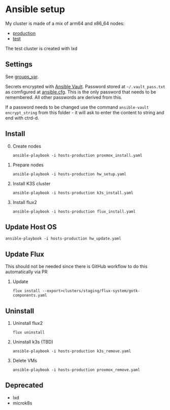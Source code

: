 # Ansible setup

My cluster is made of a mix of arm64 and x86_64 nodes:
- [production](hosts-production)
- [test](hosts)

The test cluster is created with lxd

## Settings

See [groups_var](groups_var/all.yaml).

Secrets encrypted with [Ansible Vault](https://docs.ansible.com/ansible/latest/user_guide/vault.html). Password stored at `~/.vault_pass.txt` as comfigured at [ansible.cfg](ansible.cfg). This is the only password that needs to be remembered. All other passwords are derived from this.

If a password needs to be changed use the command `ansible-vault encrypt_string` from this folder - it will ask to enter the content to string and end with ctrd-d.

## Install

0. Create nodes
   ```
   ansible-playbook -i hosts-production proxmox_install.yaml
   ```
1. Prepare nodes
   ```
   ansible-playbook -i hosts-production hw_setup.yaml
   ```
2. Install K3S cluster
   ```
   ansible-playbook -i hosts-production k3s_install.yaml
   ```
3. Install flux2
   ```
   ansible-playbook -i hosts-production flux_install.yaml

## Update Host OS
   ```
   ansible-playbook -i hosts-production hw_update.yaml
   ```

## Update Flux

This should not be needed since there is GitHub workflow to do this automatically via PR

1. Update
   ```
   flux install --export>clusters/staging/flux-system/gotk-components.yaml
   ```

## Uninstall

1. Uninstall flux2
   ```
   flux uninstall
   ```
2. Uninstall k3s (TBD)
   ```
   ansible-playbook -i hosts-production k3s_remove.yaml
   ```
2. Delete VMs
   ```
   ansible-playbook -i hosts-production proxmox_remove.yaml
   ```

## Deprecated
- lxd
- microk8s